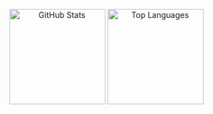 <div align="center">

  <img 
    src="https://github-readme-stats.vercel.app/api?username=crestadev&show_icons=true&theme=transparent" 
    alt="GitHub Stats"
    height="170"
  />
  <img 
    src="https://github-readme-stats.vercel.app/api/top-langs/?username=crestadev&layout=compact&theme=transparent" 
    alt="Top Languages"
    height="170"
  />

</div>

